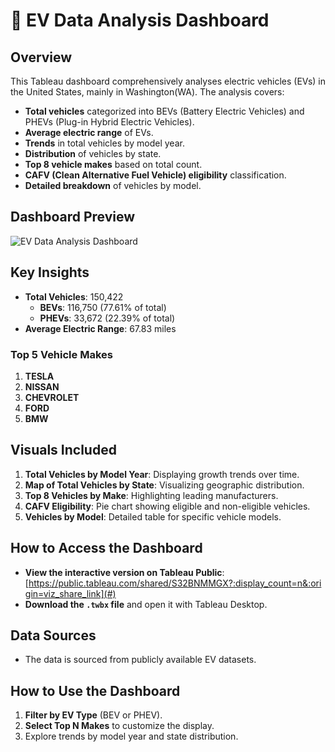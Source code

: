 # 🚗 EV Data Analysis Dashboard

## Overview

This Tableau dashboard comprehensively analyses electric vehicles (EVs) in the United States, mainly in Washington(WA). The analysis covers:

- **Total vehicles** categorized into BEVs (Battery Electric Vehicles) and PHEVs (Plug-in Hybrid Electric Vehicles).
- **Average electric range** of EVs.
- **Trends** in total vehicles by model year.
- **Distribution** of vehicles by state.
- **Top 8 vehicle makes** based on total count.
- **CAFV (Clean Alternative Fuel Vehicle) eligibility** classification.
- **Detailed breakdown** of vehicles by model.

## Dashboard Preview

![EV Data Analysis Dashboard](images/ev_dashboard.png)

## Key Insights

- **Total Vehicles**: 150,422  
  - **BEVs**: 116,750 (77.61% of total)  
  - **PHEVs**: 33,672 (22.39% of total)  
- **Average Electric Range**: 67.83 miles  

### Top 5 Vehicle Makes

1. **TESLA**
2. **NISSAN**  
3. **CHEVROLET**  
4. **FORD**  
5. **BMW**  


## Visuals Included

1. **Total Vehicles by Model Year**: Displaying growth trends over time.
2. **Map of Total Vehicles by State**: Visualizing geographic distribution.
3. **Top 8 Vehicles by Make**: Highlighting leading manufacturers.
4. **CAFV Eligibility**: Pie chart showing eligible and non-eligible vehicles.
5. **Vehicles by Model**: Detailed table for specific vehicle models.

## How to Access the Dashboard

- **View the interactive version on Tableau Public**: [https://public.tableau.com/shared/S32BNMMGX?:display_count=n&:origin=viz_share_link](#)  
- **Download the `.twbx` file** and open it with Tableau Desktop.

## Data Sources

- The data is sourced from publicly available EV datasets.

## How to Use the Dashboard

1. **Filter by EV Type** (BEV or PHEV).  
2. **Select Top N Makes** to customize the display.  
3. Explore trends by model year and state distribution.
